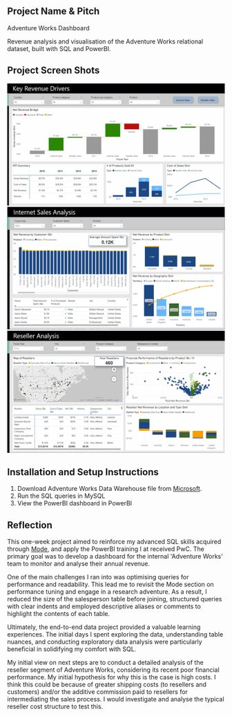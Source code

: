 ## Project Name & Pitch

Adventure Works Dashboard

Revenue analysis and visualisation of the Adventure Works relational dataset, built with SQL and PowerBI.

## Project Screen Shots

![image](https://github.com/jonathanyang7/adventure_works_dashboard/blob/d74e39dd67517efd30b78623f93abf8dd516af4f/02.%20Visualisation/Key_revenue_drivers.png)
![image](https://github.com/jonathanyang7/adventure_works_dashboard/blob/d74d43670d08e65ccc8cfcfe3c7f8fa5402e936a/02.%20Visualisation/Internet_sales_analysis.png)
![image](https://github.com/jonathanyang7/adventure_works_dashboard/blob/d74d43670d08e65ccc8cfcfe3c7f8fa5402e936a/02.%20Visualisation/Reseller_analysis.png)

## Installation and Setup Instructions

1. Download Adventure Works Data Warehouse file from [Microsoft](https://learn.microsoft.com/en-us/sql/samples/adventureworks-install-configure?view=sql-server-ver16&tabs=ssms).
2. Run the SQL queries in MySQL
3. View the PowerBI dashboard in PowerBI

## Reflection

This one-week project aimed to reinforce my advanced SQL skills acquired through [Mode](https://mode.com/sql-tutorial), and apply the PowerBI training I at received PwC. The primary goal was to develop a dashboard for the internal 'Adventure Works' team to monitor and analyse their annual revenue.

One of the main challenges I ran into was optimising queries for performance and readability. This lead me to revisit the Mode section on performance tuning and engage in a research adventure. As a result, I reduced the size of the salesperson table before joining, structured queries with clear indents and employed descriptive aliases or comments to highlight the contents of each table.

Ultimately, the end-to-end data project provided a valuable learning experiences. The initial days I spent exploring the data, understanding table nuances, and conducting exploratory data analysis were particularly beneficial in solidifying my comfort with SQL.

My initial view on next steps are to conduct a detailed analysis of the reseller segment of Adventure Works, considering its recent poor financial performance. My initial hypothesis for why this is the case is high costs. I think this could be because of greater shipping costs (to resellers and customers) and/or the additive commission paid to resellers for intermediating the sales process. I would investigate and analyse the typical reseller cost structure to test this.
